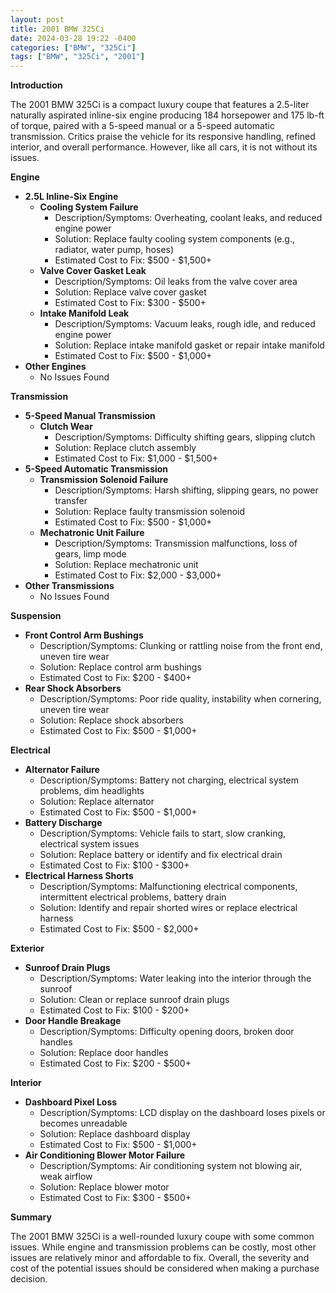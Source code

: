 ```yaml
---
layout: post
title: 2001 BMW 325Ci
date: 2024-03-28 19:22 -0400
categories: ["BMW", "325Ci"]
tags: ["BMW", "325Ci", "2001"]
---
```

**Introduction**

The 2001 BMW 325Ci is a compact luxury coupe that features a 2.5-liter naturally aspirated inline-six engine producing 184 horsepower and 175 lb-ft of torque, paired with a 5-speed manual or a 5-speed automatic transmission. Critics praise the vehicle for its responsive handling, refined interior, and overall performance. However, like all cars, it is not without its issues.

**Engine**

* **2.5L Inline-Six Engine**
    * **Cooling System Failure**
        * Description/Symptoms: Overheating, coolant leaks, and reduced engine power
        * Solution: Replace faulty cooling system components (e.g., radiator, water pump, hoses)
        * Estimated Cost to Fix: $500 - $1,500+
    * **Valve Cover Gasket Leak**
        * Description/Symptoms: Oil leaks from the valve cover area
        * Solution: Replace valve cover gasket
        * Estimated Cost to Fix: $300 - $500+
    * **Intake Manifold Leak**
        * Description/Symptoms: Vacuum leaks, rough idle, and reduced engine power
        * Solution: Replace intake manifold gasket or repair intake manifold
        * Estimated Cost to Fix: $500 - $1,000+
* **Other Engines**
    * No Issues Found

**Transmission**

* **5-Speed Manual Transmission**
    * **Clutch Wear**
        * Description/Symptoms: Difficulty shifting gears, slipping clutch
        * Solution: Replace clutch assembly
        * Estimated Cost to Fix: $1,000 - $1,500+
* **5-Speed Automatic Transmission**
    * **Transmission Solenoid Failure**
        * Description/Symptoms: Harsh shifting, slipping gears, no power transfer
        * Solution: Replace faulty transmission solenoid
        * Estimated Cost to Fix: $500 - $1,000+
    * **Mechatronic Unit Failure**
        * Description/Symptoms: Transmission malfunctions, loss of gears, limp mode
        * Solution: Replace mechatronic unit
        * Estimated Cost to Fix: $2,000 - $3,000+
* **Other Transmissions**
    * No Issues Found

**Suspension**

* **Front Control Arm Bushings**
    * Description/Symptoms: Clunking or rattling noise from the front end, uneven tire wear
    * Solution: Replace control arm bushings
    * Estimated Cost to Fix: $200 - $400+
* **Rear Shock Absorbers**
    * Description/Symptoms: Poor ride quality, instability when cornering, uneven tire wear
    * Solution: Replace shock absorbers
    * Estimated Cost to Fix: $500 - $1,000+

**Electrical**

* **Alternator Failure**
    * Description/Symptoms: Battery not charging, electrical system problems, dim headlights
    * Solution: Replace alternator
    * Estimated Cost to Fix: $500 - $1,000+
* **Battery Discharge**
    * Description/Symptoms: Vehicle fails to start, slow cranking, electrical system issues
    * Solution: Replace battery or identify and fix electrical drain
    * Estimated Cost to Fix: $100 - $300+
* **Electrical Harness Shorts**
    * Description/Symptoms: Malfunctioning electrical components, intermittent electrical problems, battery drain
    * Solution: Identify and repair shorted wires or replace electrical harness
    * Estimated Cost to Fix: $500 - $2,000+

**Exterior**

* **Sunroof Drain Plugs**
    * Description/Symptoms: Water leaking into the interior through the sunroof
    * Solution: Clean or replace sunroof drain plugs
    * Estimated Cost to Fix: $100 - $200+
* **Door Handle Breakage**
    * Description/Symptoms: Difficulty opening doors, broken door handles
    * Solution: Replace door handles
    * Estimated Cost to Fix: $200 - $500+

**Interior**

* **Dashboard Pixel Loss**
    * Description/Symptoms: LCD display on the dashboard loses pixels or becomes unreadable
    * Solution: Replace dashboard display
    * Estimated Cost to Fix: $500 - $1,000+
* **Air Conditioning Blower Motor Failure**
    * Description/Symptoms: Air conditioning system not blowing air, weak airflow
    * Solution: Replace blower motor
    * Estimated Cost to Fix: $300 - $500+

**Summary**

The 2001 BMW 325Ci is a well-rounded luxury coupe with some common issues. While engine and transmission problems can be costly, most other issues are relatively minor and affordable to fix. Overall, the severity and cost of the potential issues should be considered when making a purchase decision.

